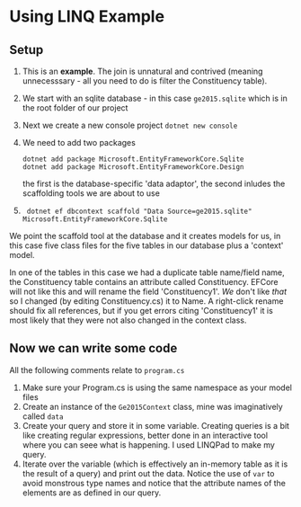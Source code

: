 # Using LINQ Example

## Setup

1. This is an __example__. The join is unnatural and contrived (meaning unnecesssary - all you need to do is filter the Constituency table).

1. We start with an sqlite database - in this case `ge2015.sqlite` which is in the root folder of our project

1. Next we create a new console project `dotnet new console`

1. We need to add two packages
	```pwsh
	dotnet add package Microsoft.EntityFrameworkCore.Sqlite
	dotnet add package Microsoft.EntityFrameworkCore.Design
	```
	the first is the database-specific 'data adaptor', the second inludes the scaffolding tools we are about to use

1. ```pwsh
	dotnet ef dbcontext scaffold "Data Source=ge2015.sqlite" Microsoft.EntityFrameworkCore.Sqlite
	```

We point the scaffold tool at the database and it creates models for us, in this case five class files for the five tables in our database plus a 'context' model.

In one of the tables in this case we had a duplicate table name/field name, the Constituency table contains an attribute called Constituency. EFCore will not like this and will rename the field 'Constituency1'. *We* don't like *that* so I changed (by editing Constituency.cs) it to Name. A right-click rename should fix all references, but if you get errors citing 'Constituency1' it is most likely that they were not also changed in the context class.

## Now we can write some code

All the following comments relate to ```program.cs```

1. Make sure your Program.cs is using the same namespace as your model files
1. Create an instance of the `Ge2015Context` class, mine was imaginatively called `data`
1. Create your query and store it in some variable. Creating queries is a bit like creating regular expressions, better done in an interactive tool where you can seee what is happening. I used LINQPad to make my query.
1. Iterate over the variable (which is effectively an in-memory table as it is the result of a query) and print out the data. Notice the use of `var` to avoid monstrous type names and notice that the attribute names of the elements are as defined in our query.


